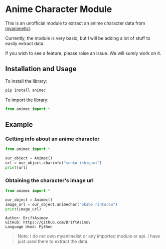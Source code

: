 # Anime Character Module

This is an unofficial module to extract an anime character data from [myanimelist](https://myanimelist.net/).

Currently, the module is very basic, but I will be adding a lot of stuff to easily extract data.

If you wish to see a feature, please raise an issue. We will surely work on it.

## Installation and Usage

To install the library:
```python
pip install animec
```

To import the library:
```python
from animec import *
```

## Example 

### Getting info about an anime character

```python
from animec import *

our_object = Animec()
url = our_object.charinfo("senku ishigami")
print(url)

```

### Obtaining the character's image url

```python
from animec import *

our_object = Animec()
image_url = our_object.animechar("okabe rintarou")
print(image_url)

```


```
Author: DriftAsimov
GitHub: https://github.com/DriftAsimov
Language Used: Python
```


> Note: I do not own myanimelist or any imported module or api. I have just used them to extract the data.